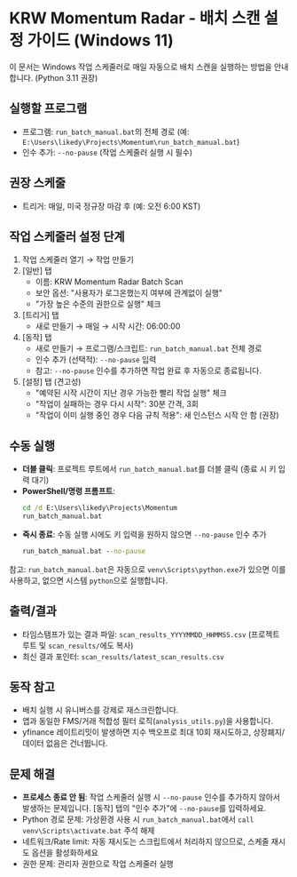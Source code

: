 # KRW Momentum Radar - 배치 스캔 설정 가이드 (Windows 11)

이 문서는 Windows 작업 스케줄러로 매일 자동으로 배치 스캔을 실행하는 방법을 안내합니다. (Python 3.11 권장)

## 실행할 프로그램
- 프로그램: `run_batch_manual.bat`의 전체 경로 (예: `E:\Users\likedy\Projects\Momentum\run_batch_manual.bat`)
- 인수 추가: `--no-pause` (작업 스케줄러 실행 시 필수)

## 권장 스케줄
- 트리거: 매일, 미국 정규장 마감 후 (예: 오전 6:00 KST)

## 작업 스케줄러 설정 단계
1. 작업 스케줄러 열기 → 작업 만들기
2. [일반] 탭
   - 이름: KRW Momentum Radar Batch Scan
   - 보안 옵션: "사용자가 로그온했는지 여부에 관계없이 실행"
   - "가장 높은 수준의 권한으로 실행" 체크
3. [트리거] 탭
   - 새로 만들기 → 매일 → 시작 시간: 06:00:00
4. [동작] 탭
   - 새로 만들기 → 프로그램/스크립트: `run_batch_manual.bat` 전체 경로
   - 인수 추가 (선택적): `--no-pause` 입력
   - 참고: `--no-pause` 인수를 추가하면 작업 완료 후 자동으로 종료됩니다.
5. [설정] 탭 (견고성)
   - "예약된 시작 시간이 지난 경우 가능한 빨리 작업 실행" 체크
   - "작업이 실패하는 경우 다시 시작": 30분 간격, 3회
   - "작업이 이미 실행 중인 경우 다음 규칙 적용": 새 인스턴스 시작 안 함 (권장)

## 수동 실행
- **더블 클릭**: 프로젝트 루트에서 `run_batch_manual.bat`를 더블 클릭 (종료 시 키 입력 대기)
- **PowerShell/명령 프롬프트**: 
  ```bat
  cd /d E:\Users\likedy\Projects\Momentum
  run_batch_manual.bat
  ```
- **즉시 종료**: 수동 실행 시에도 키 입력을 원하지 않으면 `--no-pause` 인수 추가
  ```bat
  run_batch_manual.bat --no-pause
  ```

참고: `run_batch_manual.bat`은 자동으로 `venv\Scripts\python.exe`가 있으면 이를 사용하고, 없으면 시스템 `python`으로 실행합니다.

## 출력/결과
- 타임스탬프가 있는 결과 파일: `scan_results_YYYYMMDD_HHMMSS.csv` (프로젝트 루트 및 `scan_results/`에도 복사)
- 최신 결과 포인터: `scan_results/latest_scan_results.csv`

## 동작 참고
- 배치 실행 시 유니버스를 강제로 재스크린합니다.
- 앱과 동일한 FMS/거래 적합성 필터 로직(`analysis_utils.py`)을 사용합니다.
- yfinance 레이트리밋이 발생하면 지수 백오프로 최대 10회 재시도하고, 상장폐지/데이터 없음은 건너뜁니다.

## 문제 해결
- **프로세스 종료 안 됨**: 작업 스케줄러 실행 시 `--no-pause` 인수를 추가하지 않아서 발생하는 문제입니다. [동작] 탭의 "인수 추가"에 `--no-pause`를 입력하세요.
- Python 경로 문제: 가상환경 사용 시 `run_batch_manual.bat`에서 `call venv\Scripts\activate.bat` 주석 해제
- 네트워크/Rate limit: 자동 재시도는 스크립트에서 처리하지 않으므로, 스케줄 재시도 옵션을 활성화하세요
- 권한 문제: 관리자 권한으로 작업 스케줄러 실행


